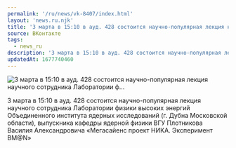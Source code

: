 ```yaml
---
permalink: '/ru/news/vk-8407/index.html'
layout: 'news.ru.njk'
title: '3 марта в 15:10 в ауд. 428 состоится научно-популярная лекция научного сотрудника Лаборатории ф…'
source: ВКонтакте
tags:
  - news_ru
description: '3 марта в 15:10 в ауд. 428 состоится научно-популярная лекция научного сотрудника Лаборатории ф…'
updatedAt: 1677740460
---
```

![3 марта в 15:10 в ауд. 428 состоится научно-популярная лекция научного сотрудника Лаборатории ф…](https://sun9-28.userapi.com/impg/CE300oTPNVvDyDxdREg8oxFF_JGCFGdAQlT_qg/KPcz3p2UBTo.jpg?size=1200x683&quality=96&sign=79d6f4779543c9140677d87d90c6ea8a&c_uniq_tag=FKgMWNtbfEUFdir4vf3yjyyY3K9yd8dsENmK9YRWFL4&type=album)

3 марта в 15:10 в ауд. 428 состоится научно-популярная лекция научного сотрудника Лаборатории физики высоких энергий Объединенного института ядерных исследований (г. Дубна Московской области), выпускника кафедры ядерной физики ВГУ Плотникова Василия Александровича
«Мегасайенс проект НИКА. Эксперимент BM@N»
